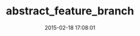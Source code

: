 ---
layout: post
title:  "abstract_feature_branch"
repo:   "AndyObtiva/abstract_feature_branch"
date:   2015-02-18 17:08:01
gemurl: http://github.com/AndyObtiva/abstract_feature_branch
---